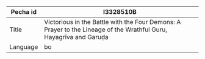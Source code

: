 |Pecha id | I3328510B
| --- | --- 
|Title | Victorious in the Battle with the Four Demons: A Prayer to the Lineage of the Wrathful Guru, Hayagrīva and Garuḍa 
|Language | bo
